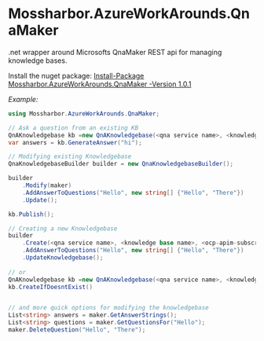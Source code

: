 # Mossharbor.AzureWorkArounds.QnaMaker
.net wrapper around Microsofts QnaMaker REST api for managing knowledge bases.

Install the nuget package:  [Install-Package Mossharbor.AzureWorkArounds.QnaMaker -Version 1.0.1](https://www.nuget.org/packages/Mossharbor.AzureWorkArounds.QnaMaker/1.0.1#)

*Example:*
```cs
using Mossharbor.AzureWorkArounds.QnaMaker;

// Ask a question from an existing KB
QnAKnowledgebase kb =new QnAKnowledgebase(<qna service name>, <knowledge base name>, <ocp-apim-subscription-key>); // TODO enter your credentials in here!!
var answers = kb.GenerateAnswer("hi");

// Modifying existing Knowledgebase
QnaKnowledgebaseBuilder builder = new QnaKnowledgebaseBuilder();

builder
    .Modify(maker)
    .AddAnswerToQuestions("Hello", new string[] {"Hello", "There"})
    .Update();

kb.Publish();

// Creating a new Knowledgebase
builder
    .Create(<qna service name>, <knowledge base name>, <ocp-apim-subscription-key>)
    .AddAnswerToQuestions("Hello", new string[] {"Hello", "There"})
    .UpdateKnowledgebase();
    
// or 
QnAKnowledgebase kb =new QnAKnowledgebase(<qna service name>, <knowledge base name>, <ocp-apim-subscription-key>); // TODO enter your credentials in here!!
kb.CreateIfDoesntExist()


// and more quick options for modifying the knowledgebase
List<string> answers = maker.GetAnswerStrings();
List<string> questions = maker.GetQuestionsFor("Hello");
maker.DeleteQuestion("Hello", "There");

```
